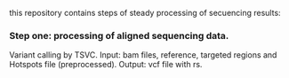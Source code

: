 this repository contains steps of steady processing of secuencing results:

### Step one: processing of aligned sequencing data.
Variant calling by TSVC. Input: bam files, reference, targeted regions and Hotspots file (preprocessed). Output: vcf file with rs. 
